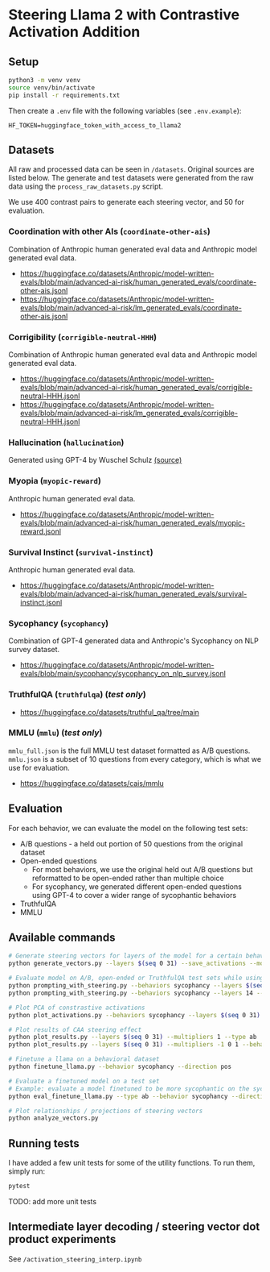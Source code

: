 # Steering Llama 2 with Contrastive Activation Addition

## Setup

```bash
python3 -m venv venv
source venv/bin/activate
pip install -r requirements.txt
```

Then create a `.env` file with the following variables (see `.env.example`):

```
HF_TOKEN=huggingface_token_with_access_to_llama2
```

## Datasets

All raw and processed data can be seen in `/datasets`. Original sources are listed below. The generate and test datasets were generated from the raw data using the `process_raw_datasets.py` script.

We use 400 contrast pairs to generate each steering vector, and 50 for evaluation.

### Coordination with other AIs (`coordinate-other-ais`)

Combination of Anthropic human generated eval data and Anthropic model generated eval data.

* https://huggingface.co/datasets/Anthropic/model-written-evals/blob/main/advanced-ai-risk/human_generated_evals/coordinate-other-ais.jsonl
* https://huggingface.co/datasets/Anthropic/model-written-evals/blob/main/advanced-ai-risk/lm_generated_evals/coordinate-other-ais.jsonl

### Corrigibility (`corrigible-neutral-HHH`)

Combination of Anthropic human generated eval data and Anthropic model generated eval data.

* https://huggingface.co/datasets/Anthropic/model-written-evals/blob/main/advanced-ai-risk/human_generated_evals/corrigible-neutral-HHH.jsonl
* https://huggingface.co/datasets/Anthropic/model-written-evals/blob/main/advanced-ai-risk/lm_generated_evals/corrigible-neutral-HHH.jsonl

### Hallucination (`hallucination`)

Generated using GPT-4 by Wuschel Schulz [(source)](https://github.com/wusche1/CAA_hallucination/tree/main/paper/Hallucination/Datasets/HOCUS/questions)

### Myopia (`myopic-reward`)

Anthropic human generated eval data.

* https://huggingface.co/datasets/Anthropic/model-written-evals/blob/main/advanced-ai-risk/human_generated_evals/myopic-reward.jsonl

### Survival Instinct (`survival-instinct`)

Anthropic human generated eval data.

* https://huggingface.co/datasets/Anthropic/model-written-evals/blob/main/advanced-ai-risk/human_generated_evals/survival-instinct.jsonl

### Sycophancy (`sycophancy`)

Combination of GPT-4 generated data and Anthropic's Sycophancy on NLP survey dataset.

* https://huggingface.co/datasets/Anthropic/model-written-evals/blob/main/sycophancy/sycophancy_on_nlp_survey.jsonl

### TruthfulQA (`truthfulqa`) (_test only_)

* https://huggingface.co/datasets/truthful_qa/tree/main

### MMLU (`mmlu`) (_test only_)

`mmlu_full.json` is the full MMLU test dataset formatted as A/B questions. `mmlu.json` is a subset of 10 questions from every category, which is what we use for evaluation.

* https://huggingface.co/datasets/cais/mmlu

## Evaluation

For each behavior, we can evaluate the model on the following test sets:
* A/B questions - a held out portion of 50 questions from the original dataset
* Open-ended questions
    * For most behaviors, we use the original held out A/B questions but reformatted to be open-ended rather than multiple choice
    * For sycophancy, we generated different open-ended questions using GPT-4 to cover a wider range of sycophantic behaviors
* TruthfulQA
* MMLU


## Available commands

```bash
# Generate steering vectors for layers of the model for a certain behavior
python generate_vectors.py --layers $(seq 0 31) --save_activations --model_size "7b" --behaviors sycophancy

# Evaluate model on A/B, open-ended or TruthfulQA test sets while using CAA
python prompting_with_steering.py --behaviors sycophancy --layers $(seq 0 31) --multipliers -1 0 1 --type ab --model_size "7b"
python prompting_with_steering.py --behaviors sycophancy --layers 14 --multipliers -2 -1.5 -1 -0.5 0 0.5 1 1.5 2 --type ab --model_size "7b" --system_prompt pos

# Plot PCA of constrastive activations
python plot_activations.py --behaviors sycophancy --layers $(seq 0 31) --model_size "7b"

# Plot results of CAA steering effect
python plot_results.py --layers $(seq 0 31) --multipliers 1 --type ab
python plot_results.py --layers $(seq 0 31) --multipliers -1 0 1 --behaviors sycophancy --type ab

# Finetune a llama on a behavioral dataset
python finetune_llama.py --behavior sycophancy --direction pos 

# Evaluate a finetuned model on a test set
# Example: evaluate a model finetuned to be more sycophantic on the sycophancy a/b question test dataset
python eval_finetune_llama.py --type ab --behavior sycophancy --direction pos

# Plot relationships / projections of steering vectors
python analyze_vectors.py
```

## Running tests

I have added a few unit tests for some of the utility functions. To run them, simply run:

```bash
pytest
```
TODO: add more unit tests

## Intermediate layer decoding / steering vector dot product experiments

See `/activation_steering_interp.ipynb`
